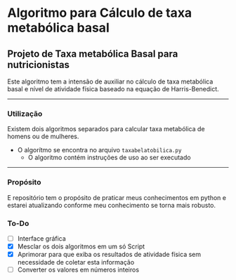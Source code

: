 # Algoritmo para Cálculo de taxa metabólica basal
## Projeto de Taxa metabólica Basal para nutricionistas

Este algoritmo tem a intensão de auxiliar no cálculo de taxa metabólica basal e nível de atividade física baseado na equação de Harris-Benedict.

---

### Utilização

Existem dois algoritmos separados para calcular taxa metabólica de homens ou de mulheres.
* O algorítmo se encontra no arquivo `taxabelatobilica.py`
   * O algoritmo contém instruções de uso ao ser executado

---

### Propósito
E repositório tem o propósito de praticar meus conhecimentos em python e estarei atualizando conforme meu conhecimento se torna mais robusto.
### To-Do
- [ ] Interface gráfica
- [x] Mesclar os dois algoritmos em um só Script
- [x] Aprimorar para que exiba os resultados de atividade física sem necessidade de coletar esta informação
- [ ] Converter os valores em números inteiros
